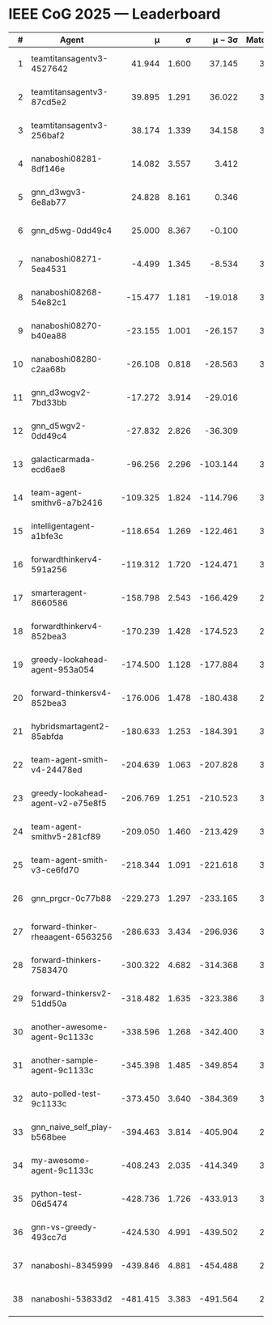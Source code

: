 # IEEE CoG 2025 — Leaderboard

| # | Agent | μ | σ | μ − 3σ | Matches | Updated |
|---:|---|---:|---:|---:|---:|---|
| 1 | teamtitansagentv3-4527642 | 41.944 | 1.600 | 37.145 | 3500 | 2025-08-29 12:18 |
| 2 | teamtitansagentv3-87cd5e2 | 39.895 | 1.291 | 36.022 | 3380 | 2025-08-29 12:18 |
| 3 | teamtitansagentv3-256baf2 | 38.174 | 1.339 | 34.158 | 3440 | 2025-08-29 12:18 |
| 4 | nanaboshi08281-8df146e | 14.082 | 3.557 | 3.412 | 110 | 2025-08-29 12:18 |
| 5 | gnn_d3wgv3-6e8ab77 | 24.828 | 8.161 | 0.346 | 118 | 2025-08-29 12:18 |
| 6 | gnn_d5wg-0dd49c4 | 25.000 | 8.367 | -0.100 | 80 | 2025-08-29 12:18 |
| 7 | nanaboshi08271-5ea4531 | -4.499 | 1.345 | -8.534 | 3900 | 2025-08-29 12:18 |
| 8 | nanaboshi08268-54e82c1 | -15.477 | 1.181 | -19.018 | 3440 | 2025-08-29 12:18 |
| 9 | nanaboshi08270-b40ea88 | -23.155 | 1.001 | -26.157 | 3800 | 2025-08-29 12:18 |
| 10 | nanaboshi08280-c2aa68b | -26.108 | 0.818 | -28.563 | 3200 | 2025-08-29 12:18 |
| 11 | gnn_d3wogv2-7bd33bb | -17.272 | 3.914 | -29.016 | 148 | 2025-08-29 12:18 |
| 12 | gnn_d5wgv2-0dd49c4 | -27.832 | 2.826 | -36.309 | 100 | 2025-08-29 12:18 |
| 13 | galacticarmada-ecd6ae8 | -96.256 | 2.296 | -103.144 | 3540 | 2025-08-29 12:18 |
| 14 | team-agent-smithv6-a7b2416 | -109.325 | 1.824 | -114.796 | 3800 | 2025-08-29 12:18 |
| 15 | intelligentagent-a1bfe3c | -118.654 | 1.269 | -122.461 | 3294 | 2025-08-29 12:18 |
| 16 | forwardthinkerv4-591a256 | -119.312 | 1.720 | -124.471 | 3050 | 2025-08-29 12:18 |
| 17 | smarteragent-8660586 | -158.798 | 2.543 | -166.429 | 2809 | 2025-08-29 12:18 |
| 18 | forwardthinkerv4-852bea3 | -170.239 | 1.428 | -174.523 | 2608 | 2025-08-29 12:18 |
| 19 | greedy-lookahead-agent-953a054 | -174.500 | 1.128 | -177.884 | 3214 | 2025-08-29 12:18 |
| 20 | forward-thinkersv4-852bea3 | -176.006 | 1.478 | -180.438 | 2796 | 2025-08-29 12:18 |
| 21 | hybridsmartagent2-85abfda | -180.633 | 1.253 | -184.391 | 3227 | 2025-08-29 12:18 |
| 22 | team-agent-smith-v4-24478ed | -204.639 | 1.063 | -207.828 | 3298 | 2025-08-29 12:18 |
| 23 | greedy-lookahead-agent-v2-e75e8f5 | -206.769 | 1.251 | -210.523 | 3246 | 2025-08-29 12:18 |
| 24 | team-agent-smithv5-281cf89 | -209.050 | 1.460 | -213.429 | 3500 | 2025-08-29 12:18 |
| 25 | team-agent-smith-v3-ce6fd70 | -218.344 | 1.091 | -221.618 | 3818 | 2025-08-29 12:18 |
| 26 | gnn_prgcr-0c77b88 | -229.273 | 1.297 | -233.165 | 3270 | 2025-08-29 12:18 |
| 27 | forward-thinker-rheaagent-6563256 | -286.633 | 3.434 | -296.936 | 3062 | 2025-08-29 12:18 |
| 28 | forward-thinkers-7583470 | -300.322 | 4.682 | -314.368 | 3400 | 2025-08-29 12:18 |
| 29 | forward-thinkersv2-51dd50a | -318.482 | 1.635 | -323.386 | 3182 | 2025-08-29 12:18 |
| 30 | another-awesome-agent-9c1133c | -338.596 | 1.268 | -342.400 | 3200 | 2025-08-29 12:18 |
| 31 | another-sample-agent-9c1133c | -345.398 | 1.485 | -349.854 | 3560 | 2025-08-29 12:18 |
| 32 | auto-polled-test-9c1133c | -373.450 | 3.640 | -384.369 | 3580 | 2025-08-29 12:18 |
| 33 | gnn_naive_self_play-b568bee | -394.463 | 3.814 | -405.904 | 2920 | 2025-08-29 12:18 |
| 34 | my-awesome-agent-9c1133c | -408.243 | 2.035 | -414.349 | 3740 | 2025-08-29 12:18 |
| 35 | python-test-06d5474 | -428.736 | 1.726 | -433.913 | 3090 | 2025-08-29 12:18 |
| 36 | gnn-vs-greedy-493cc7d | -424.530 | 4.991 | -439.502 | 2520 | 2025-08-29 12:18 |
| 37 | nanaboshi-8345999 | -439.846 | 4.881 | -454.488 | 2760 | 2025-08-29 12:18 |
| 38 | nanaboshi-53833d2 | -481.415 | 3.383 | -491.564 | 2660 | 2025-08-29 12:18 |
